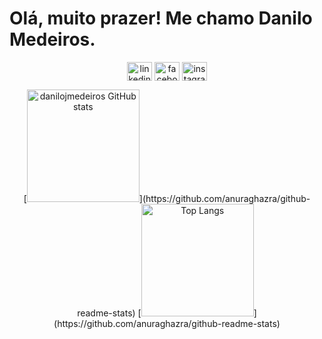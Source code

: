 <h1 align="left">Olá, muito prazer! Me chamo Danilo Medeiros. </h1>


<div display=infline-flex align=center >
  
<p align="center">



<a href="https://linkedin.com/in/linkedin.com/in/danilojmedeiros/" target="blank"><img align="center" src="https://raw.githubusercontent.com/rahuldkjain/github-profile-readme-generator/master/src/images/icons/Social/linked-in-alt.svg" alt="linkedin.com/in/danilojmedeiros/" height="30" width="40" /></a>
<a href="https://fb.com/facebook.com/danilodejesusmedeiros/" target="blank"><img align="center" src="https://raw.githubusercontent.com/rahuldkjain/github-profile-readme-generator/master/src/images/icons/Social/facebook.svg" alt="facebook.com/danilodejesusmedeiros/" height="30" width="40" /></a>
<a href="https://instagram.com/instagram.com/danilojmedeiros/" target="blank"><img align="center" src="https://raw.githubusercontent.com/rahuldkjain/github-profile-readme-generator/master/src/images/icons/Social/instagram.svg" alt="instagram.com/danilojmedeiros/" height="30" width="40" /></a> 
</p> 
  



<div display=flex-wrap align=center>
[<img height=180em src='https://github-readme-stats.vercel.app/api?username=danilojmedeiros&show_icons=true&count_private=true&theme=github_dark' alt='danilojmedeiros GitHub   stats'>](https://github.com/anuraghazra/github-readme-stats)
[<img height=180em src='https://github-readme-stats.vercel.app/api/top-langs/?username=danilojmedeiros&repo=danilojmedeiros/danilojmedeiros&layout=compact&theme=github_dark' alt='Top Langs'>](https://github.com/anuraghazra/github-readme-stats)

</div>






